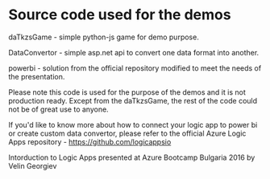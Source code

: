 # Source code used for the demos

daTkzsGame - simple python-js game for demo purpose.

DataConvertor - simple asp.net api to convert one data format into another.

powerbi - solution from the official repository modified to meet the needs of the presentation.

Please note this code is used for the purpose of the demos and it is not production ready.
Except from the daTkzsGame, the rest of the code could not be of great use to anyone.

If you'd like to know more about how to connect your logic app to power bi or create custom data convertor, please refer to the official Azure Logic Apps repository - https://github.com/logicappsio

Intorduction to Logic Apps presented at Azure Bootcamp Bulgaria 2016 by Velin Georgiev
